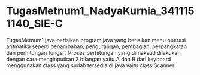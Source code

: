 # TugasMetnum1_NadyaKurnia_3411151140_SIE-C
TugasMetnum1.java berisikan program java yang berisikan menu operasi aritmatika seperti penambahan, pengurangan, pembagian, perpangkatan dan perhitungan fungsi . Proses perhitungan yang dimaksud dilakukan dengan cara menginputkan 2 bilangan yaitu A dan B dari keyboard menggunakan class yang sudah tersedia di java yaitu class Scanner.
